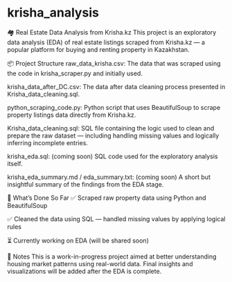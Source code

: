 # krisha_analysis
🏘️ Real Estate Data Analysis from Krisha.kz
This project is an exploratory data analysis (EDA) of real estate listings scraped from Krisha.kz — a popular platform for buying and renting property in Kazakhstan.

📦 Project Structure
raw_data_krisha.csv: The data that was scraped using the code in krisha_scraper.py and initially used.

krisha_data_after_DC.csv: The data after data cleaning process presented in Krisha_data_cleaning.sql. 

python_scraping_code.py: Python script that uses BeautifulSoup to scrape property listings data directly from Krisha.kz.

Krisha_data_cleaning.sql: SQL file containing the logic used to clean and prepare the raw dataset — including handling missing values and logically inferring incomplete entries.

krisha_eda.sql: (coming soon) SQL code used for the exploratory analysis itself.

krisha_eda_summary.md / eda_summary.txt: (coming soon) A short but insightful summary of the findings from the EDA stage.

🔧 What’s Done So Far
✅ Scraped raw property data using Python and BeautifulSoup

✅ Cleaned the data using SQL — handled missing values by applying logical rules

⏳ Currently working on EDA (will be shared soon)

📌 Notes
This is a work-in-progress project aimed at better understanding housing market patterns using real-world data. Final insights and visualizations will be added after the EDA is complete.
